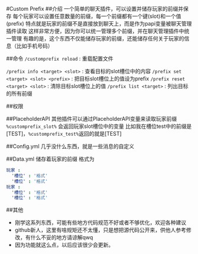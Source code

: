 #Custom Prefix
##介绍
一个简单的聊天插件，可以设置并储存玩家的前缀并保存
每个玩家可以设置任意数量的前缀，每一个前缀都有一个键(slot)和一个值(prefix)
特点就是玩家的前缀不是直接放到聊天上，而是作为papi变量被聊天管理插件读取
这样非常方便，因为你可以统一管理多个前缀，并在聊天管理插件中统一管理
有趣的是，这个东西不仅能储存玩家的前缀，还能储存任何关于玩家的信息（比如手机号码）

##命令
`/customprefix reload` : 重载配置文件

`/prefix info <target> <slot>` : 查看目标的slot槽位中的内容
`/prefix set <target> <slot> <prefix>` : 把目标slot槽位上的值设为prefix
`/prefix reset <target> <slot>` : 清除目标slot槽位上的值
`/prefix list <target>` : 列出目标的所有前缀

##权限

##PlaceholderAPI
其他插件可以通过PlaceholderAPI变量来读取玩家前缀
`%customprefix_slot%` 会返回玩家slot槽位中的变量
比如我在槽位test中的前缀是[TEST]，`%customprefix_test%`返回的就是[TEST]

##Config.yml
几乎没什么东西，就是一些消息的自定义

##Data.yml
储存着玩家的前缀
格式为
```yaml
玩家 :
  '槽位' : '格式'
  '槽位' : '格式'
玩家 :
  '槽位' : '格式'
  '槽位' : '格式'
```
##其他
- 刚学这系列东西，可能有些地方代码规范不好或者不够优化，欢迎各种建议
- github新人，这里有啥规矩还不太懂，只是想把源代码公开来，供他人参考修改，有什么不妥的地方请谅解qwq
- 因为功能就这么点，以后应该很少会更新。
